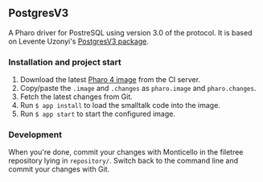 ## PostgresV3

A Pharo driver for PostreSQL using version 3.0 of the protocol.
It is based on Levente Uzonyi's [PostgresV3 package](http://www.squeaksource.com/PostgresV3.html).


### Installation and project start

1. Download the latest [Pharo 4 image](http://files.pharo.org/image/40/latest.zip) from the CI server.
2. Copy/paste the `.image` and `.changes` as `pharo.image` and `pharo.changes`.
3. Fetch the latest changes from Git.
3. Run `$ app install` to load the smalltalk code into the image.
4. Run `$ app start` to start the configured image.

### Development

When you're done, commit your changes with Monticello in the filetree repository lying in `repository/`. Switch back to the command line and commit your changes with Git.



